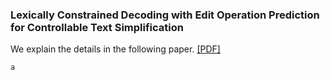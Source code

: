 ### Lexically Constrained Decoding with Edit Operation Prediction for Controllable Text Simplification
We explain the details in the following paper. [[PDF]](https://aclanthology.org/2022.tsar-1.13.pdf)
```
a
```

